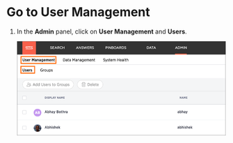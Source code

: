 # Go to User Management

1.  In the **Admin** panel, click on **User Management** and **Users**.

     ![](../../images/manage_users_3.2.png "Manage Users") 



